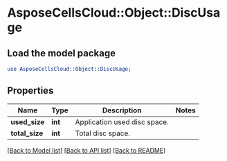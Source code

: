 # AsposeCellsCloud::Object::DiscUsage

## Load the model package
```perl
use AsposeCellsCloud::Object::DiscUsage;
```

## Properties
Name | Type | Description | Notes
------------ | ------------- | ------------- | -------------
**used_size** | **int** | Application used disc space. | 
**total_size** | **int** | Total disc space. | 

[[Back to Model list]](../README.md#documentation-for-models) [[Back to API list]](../README.md#documentation-for-api-endpoints) [[Back to README]](../README.md)


